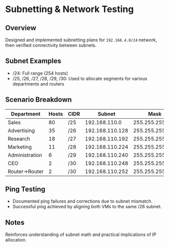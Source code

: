 # Subnetting & Network Testing

## Overview
Designed and implemented subnetting plans for `192.168.4.0/24` network, then verified connectivity between subnets.

## Subnet Examples
- /24: Full range (254 hosts)
- /25, /26, /27, /28, /29, /30: Used to allocate segments for various departments and routers

## Scenario Breakdown
| Department     | Hosts | CIDR | Subnet       | Mask              |
|----------------|-------|------|--------------|-------------------|
| Sales          | 80    | /25  | 192.168.110.0| 255.255.255.128   |
| Advertising    | 35    | /26  | 192.168.110.128| 255.255.255.192 |
| Research       | 18    | /27  | 192.168.110.192| 255.255.255.224 |
| Marketing      | 11    | /28  | 192.168.110.224| 255.255.255.240 |
| Administration | 6     | /29  | 192.168.110.240| 255.255.255.248 |
| CEO            | 2     | /30  | 192.168.110.248| 255.255.255.252 |
| Router→Router  | 2     | /30  | 192.168.110.252| 255.255.255.252 |

## Ping Testing
- Documented ping failures and corrections due to subnet mismatch.
- Successful ping achieved by aligning both VMs to the same /26 subnet.

## Notes
Reinforces understanding of subnet math and practical implications of IP allocation.
